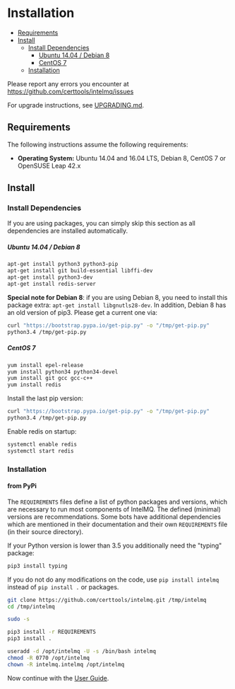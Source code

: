 # Installation

  * [Requirements](#requirements)
  * [Install](#install)
    * [Install Dependencies](#install-dependencies)
        * [Ubuntu 14.04 / Debian 8](#ubuntu-1404--debian-8)
        * [CentOS 7](#centos-7)
    * [Installation](#install)


Please report any errors you encounter at https://github.com/certtools/intelmq/issues

For upgrade instructions, see [UPGRADING.md](UPGRADING.md).

## Requirements

The following instructions assume the following requirements:

* **Operating System:** Ubuntu 14.04 and 16.04 LTS, Debian 8, CentOS 7 or OpenSUSE Leap 42.x

## Install

### Install Dependencies

If you are using packages, you can simply skip this section as all dependencies are installed automatically.

##### Ubuntu 14.04 / Debian 8

```bash
apt-get install python3 python3-pip
apt-get install git build-essential libffi-dev
apt-get install python3-dev
apt-get install redis-server
```
**Special note for Debian 8**: 
if you are using Debian 8, you need to install this package extra: ``apt-get install libgnutls28-dev``.
In addition, Debian 8 has an old version of pip3. Please get a current one via:
```bash
curl "https://bootstrap.pypa.io/get-pip.py" -o "/tmp/get-pip.py"
python3.4 /tmp/get-pip.py
```

##### CentOS 7

```bash
yum install epel-release
yum install python34 python34-devel
yum install git gcc gcc-c++
yum install redis
```

Install the last pip version:
```bash
curl "https://bootstrap.pypa.io/get-pip.py" -o "/tmp/get-pip.py"
python3.4 /tmp/get-pip.py
```

Enable redis on startup:
```bash
systemctl enable redis
systemctl start redis
```

### Installation

#### from PyPi

The `REQUIREMENTS` files define a list of python packages and versions, which are necessary to run most components of IntelMQ. The defined (minimal) versions are recommendations. Some bots have additional dependencies which are mentioned in their documentation and their own `REQUIREMENTS` file (in their source directory).

If your Python version is lower than 3.5 you additionally need the "typing" package:
```bash
pip3 install typing
```

If you do not do any modifications on the code, use `pip install intelmq` instead of `pip install .` or packages.

```bash
git clone https://github.com/certtools/intelmq.git /tmp/intelmq
cd /tmp/intelmq

sudo -s

pip3 install -r REQUIREMENTS
pip3 install .

useradd -d /opt/intelmq -U -s /bin/bash intelmq
chmod -R 0770 /opt/intelmq
chown -R intelmq.intelmq /opt/intelmq
```

Now continue with the [User Guide](User-Guide.md).
